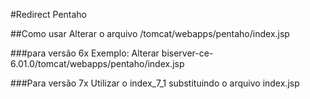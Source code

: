 #Redirect Pentaho

##Como usar
Alterar o arquivo <diretoriodoseupentaho>/tomcat/webapps/pentaho/index.jsp

###para versão 6x
Exemplo: Alterar biserver-ce-6.01.0/tomcat/webapps/pentaho/index.jsp

###Para versão 7x
Utilizar o index_7_1 substituindo o arquivo index.jsp


